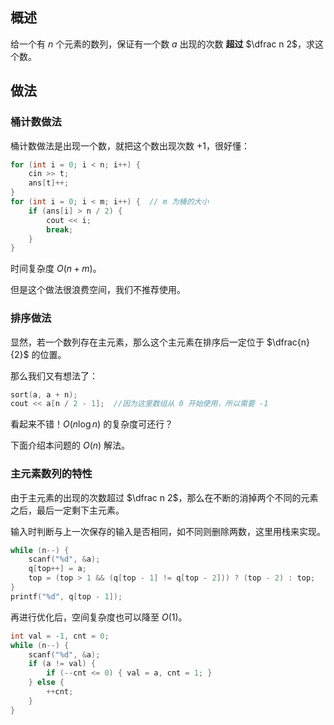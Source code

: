 
## 概述

给一个有 $n$ 个元素的数列，保证有一个数 $a$ 出现的次数 **超过** $\dfrac n 2$，求这个数。

## 做法

### 桶计数做法

桶计数做法是出现一个数，就把这个数出现次数 $+1$，很好懂：

```cpp
for (int i = 0; i < n; i++) {
    cin >> t;
    ans[t]++;
}
for (int i = 0; i < m; i++) {  // m 为桶的大小
    if (ans[i] > n / 2) {
        cout << i;
        break;
    }
}
```

时间复杂度 $O(n+m)$。

但是这个做法很浪费空间，我们不推荐使用。

### 排序做法

显然，若一个数列存在主元素，那么这个主元素在排序后一定位于 $\dfrac{n}{2}$ 的位置。

那么我们又有想法了：

```cpp
sort(a, a + n);
cout << a[n / 2 - 1];  //因为这里数组从 0 开始使用，所以需要 -1
```

看起来不错！$O(n\log n)$ 的复杂度可还行？

下面介绍本问题的 $O(n)$ 解法。

### 主元素数列的特性

由于主元素的出现的次数超过 $\dfrac n 2$，那么在不断的消掉两个不同的元素之后，最后一定剩下主元素。

输入时判断与上一次保存的输入是否相同，如不同则删除两数，这里用栈来实现。

```cpp
while (n--) {
    scanf("%d", &a);
    q[top++] = a;
    top = (top > 1 && (q[top - 1] != q[top - 2])) ? (top - 2) : top;
}
printf("%d", q[top - 1]);
```

再进行优化后，空间复杂度也可以降至 $O(1)$。

```cpp
int val = -1, cnt = 0;
while (n--) {
    scanf("%d", &a);
    if (a != val) {
        if (--cnt <= 0) { val = a, cnt = 1; }
    } else {
        ++cnt;
    }
}
```
